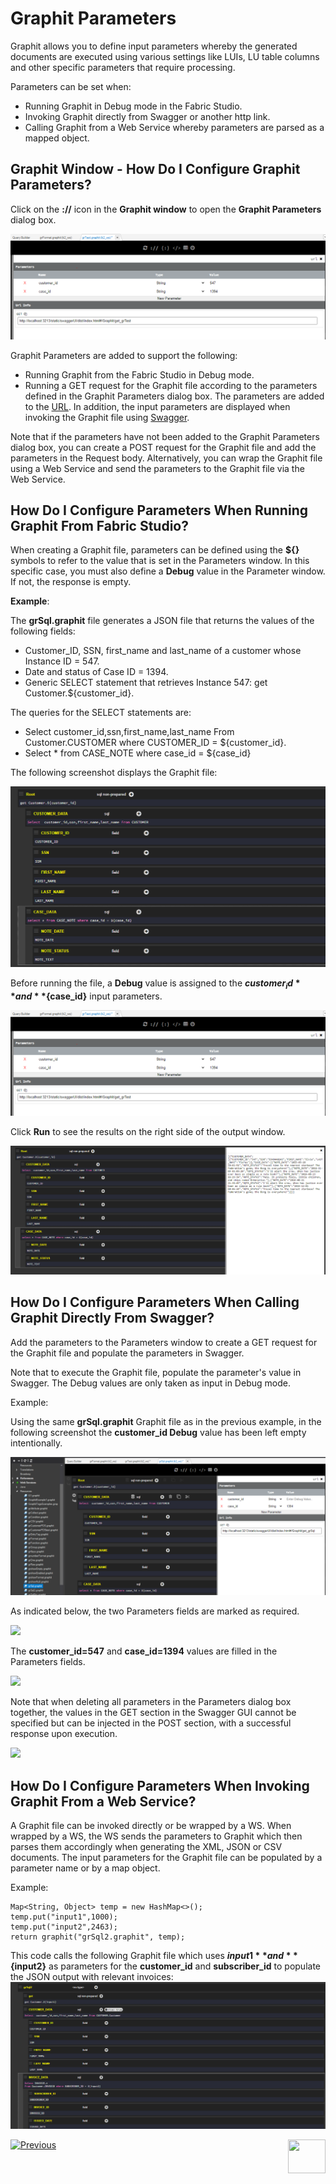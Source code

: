 # Graphit Parameters

Graphit allows you to define input parameters whereby the generated documents are executed using various settings like LUIs, LU table columns and other specific parameters that require processing.

Parameters can be set when:
- Running Graphit in Debug mode in the Fabric Studio.
- Invoking Graphit directly from Swagger or another http link.
- Calling Graphit from a Web Service whereby parameters are parsed as a mapped object. 

## Graphit Window - How Do I Configure Graphit Parameters?
Click on the **://** icon in the **Graphit window** to open the **Graphit Parameters** dialog box. 

![](/articles/15_web_services_and_graphit/17_Graphit/images/38_graphit_with_parameters.PNG)

Graphit Parameters are added to support the following:
- Running Graphit from the Fabric Studio in Debug mode.
- Running a GET request for the Graphit file according to the parameters defined in the Graphit Parameters dialog box. The parameters are added to the [URL](/articles/15_web_services_and_graphit/12_Supported_Verbs_Get.md#get-based-on-graphit-file). In addition, the input parameters are displayed when invoking the Graphit file using [Swagger](/articles/15_web_services_and_graphit/09_swagger.md).

Note that if the parameters have not been added to the Graphit Parameters dialog box, you can create a POST request for the Graphit file and add the parameters in the Request body. Alternatively, you can wrap the Graphit file using a Web Service and send the parameters to the Graphit file via the Web Service. 

## How Do I Configure Parameters When Running Graphit From Fabric Studio?
When creating a Graphit file, parameters can be defined using the **${}** symbols to refer to the value that is set in the Parameters window. In this specific case, you must also define a **Debug** value in the Parameter window. If not, the response is empty.


**Example**: 
 
 The **grSql.graphit** file generates a JSON file that returns the values of the following fields:
- Customer_ID, SSN, first_name and last_name of a customer whose Instance ID = 547.  
- Date and status of Case ID = 1394.
- Generic SELECT statement that retrieves Instance 547: get Customer.${customer_id}.

The queries for the SELECT statements are:
- Select customer_id,ssn,first_name,last_name From Customer.CUSTOMER where CUSTOMER_ID = ${customer_id}.
- Select * from CASE_NOTE where case_id = ${case_id}

The following screenshot displays the Graphit file:

![](/articles/15_web_services_and_graphit/17_Graphit/images/35_graphit_with_parameters.PNG)

Before running the file, a **Debug** value is assigned to the **${customer_id}** and **${case_id}** input parameters.

![](/articles/15_web_services_and_graphit/17_Graphit/images/38_graphit_with_parameters.PNG)  

Click **Run** to see the results on the right side of the output window.

![](/articles/15_web_services_and_graphit/17_Graphit/images/39_graphit_with_parameters.PNG)

## How Do I Configure Parameters When Calling Graphit Directly From Swagger?
Add the parameters to the Parameters window to create a GET request for the Graphit file and populate the parameters in Swagger. 

Note that to execute the Graphit file, populate the parameter's value in Swagger. The Debug values are only taken as input in Debug mode.

Example:

Using the same **grSql.graphit** Graphit file as in the previous example, in the following screenshot the **customer_id Debug** value has been left empty intentionally.

![](/articles/15_web_services_and_graphit/17_Graphit/images/40_graphit_with_parameters.PNG)

As indicated below, the two Parameters fields are marked as required.

![](/articles/15_web_services_and_graphit/17_Graphit/images/42_graphit_with_parameters.PNG)

The **customer_id=547** and **case_id=1394** values are filled in the Parameters fields. 

![](/articles/15_web_services_and_graphit/17_Graphit/images/43_graphit_with_parameters.PNG)

Note that when deleting all parameters in the Parameters dialog box together, the values in the GET section in the Swagger GUI cannot be specified but can be injected in the POST section, with a successful response upon execution.

![](/articles/15_web_services_and_graphit/17_Graphit/images/44_graphit_with_parameters.PNG)

## How Do I Configure Parameters When Invoking Graphit From a Web Service?
A Graphit file can be invoked directly or be wrapped by a WS. When wrapped by a WS, the WS sends the parameters to Graphit which then parses them accordingly when generating the XML, JSON or CSV documents. The input parameters for the Graphit file can be populated by a parameter name or by a map object.

Example:

<pre><code>Map&lt;String, Object&gt; temp = new HashMap&lt;&gt;();
temp.put("input1",1000);
temp.put("input2",2463);
return graphit("grSql2.graphit", temp);</code></pre>


This code calls the following Graphit file which uses **${input1}** and **${input2}** as parameters for the **customer_id** and **subscriber_id** to populate the JSON output with relevant invoices:
![](/articles/15_web_services_and_graphit/17_Graphit/images/46a_graphit_with_parameters.PNG)
        
        






[![Previous](/articles/images/Previous.png)](/articles/15_web_services_and_graphit/17_Graphit/05_graphit_debugging.md)[<img align="right" width="60" height="54" src="/articles/images/Next.png">](/articles/15_web_services_and_graphit/17_Graphit/07_invoking_graphit_files.md)









